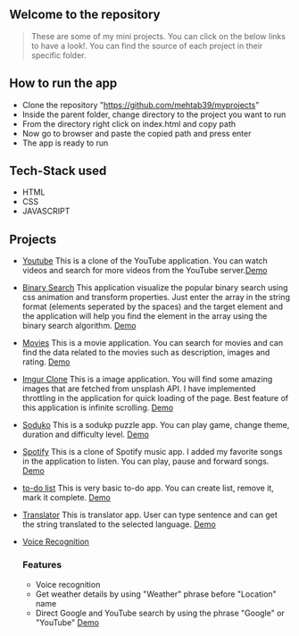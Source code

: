 ## Welcome to the repository
>These are some of my mini projects. You can click on the below links to have a look!. 
>You can find the source of each project in their specific folder.

## How to run the app
* Clone the repository "https://github.com/mehtab39/myprojects"
* Inside the parent folder, change directory to the project you want to run
* From the directory right click on index.html and copy path
* Now go to browser and paste the copied path and press enter
* The app is ready to run

## Tech-Stack used
* HTML
* CSS
* JAVASCRIPT

## Projects

* [Youtube](https://mehtab39.github.io/myprojects/Youtube/index.html)
      This is a clone of the YouTube application. You can watch videos and search for more videos from the YouTube server.[Demo](https://mehtab39.github.io/myprojects/Youtube/index.html)
* [Binary Search](https://mehtab39.github.io/myprojects/binarysearch/index.html) 
 This application visualize the popular binary search using css animation and transform properties. Just enter the array in the string format (elements seperated by the spaces) and the target element and the application will help you find the element in the array using the binary search algorithm. [Demo](https://mehtab39.github.io/myprojects/binarysearch/index.html)

* [Movies](https://mehtab39.github.io/myprojects/Movies/index.html)
     This is a movie application. You can search for movies and can find the data related to the movies such as description, images and rating. [Demo](https://mehtab39.github.io/myprojects/Movies/index.html)  
* [Imgur Clone](https://mehtab39.github.io/myprojects/imgurclone/index.html)
     This is a image application. You will find some amazing images that are fetched from unsplash API. I have implemented throttling in the application for quick loading of the page. Best feature of this application is infinite scrolling.  [Demo](https://mehtab39.github.io/myprojects/imgurclone/index.html)
* [Soduko](https://mehtab39.github.io/myprojects/soduko/index.html)
     This is a sodukp puzzle app. You can play game, change theme, duration and difficulty level. [Demo](https://mehtab39.github.io/myprojects/soduko/index.html)
* [Spotify](https://mehtab39.github.io/myprojects/Spotify_Clone/index.html)
     This is a clone of Spotify music app. I added my favorite songs in the application to listen. You can play, pause and forward songs. [Demo](https://mehtab39.github.io/myprojects/Spotify_Clone/index.html)
* [to-do list](https://mehtab39.github.io/myprojects/to-do/index.html)
    This is very basic to-do app. You can create list, remove it, mark it complete. [Demo](https://mehtab39.github.io/myprojects/to-do/index.html)
* [Translator](https://mehtab39.github.io/myprojects/translator/index.html)
    This is translator app. User can type sentence and can get the string translated to the selected language. [Demo](https://mehtab39.github.io/myprojects/translator/index.html)
   
* [Voice Recognition](https://mehtab39.github.io/myprojects/googlewithvoicerec/index.html)
   ### Features
    * Voice recognition
    * Get weather details by using "Weather" phrase before "Location" name 
    * Direct Google and YouTube search by using the phrase "Google" or "YouTube"
   [Demo](https://mehtab39.github.io/myprojects/googlewithvoicerec/index.html)
    


